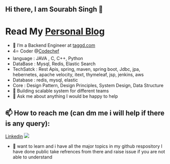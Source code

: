 ## Hi there, I am Sourabh Singh 👋
# Read My [Personal Blog](https://sourabhsingh282.vercel.app/)
- 🔭 I’m a Backend Engineer at [taggd.com](https://www.taggd.com)
- 4⭐ Coder @[Codechef](https://www.codechef.com/users/sourabhsingh28)
- language : JAVA , C, C++, Python
- DataBase : Mysql, Redis, Elastic Search
- TechSatck : Rest Apis, spring, maven, spring boot, Jdbc, jpa, hebernetes, apache velocity, itext, thymeleaf, jsp, jenkins, aws
- Database : redis, mysql, elastic
- Core : Design Pattern, Design Principles, System  Design, Data Structure
- 🌱 Building scalable system  for different teams 
- 💬 Ask me about anything I would be happy to help
## 📫 How to reach me (can dm me i will help if there is any query):   
[Linkedin](https://www.linkedin.com/in/sourabhin076/)
<img src= "https://github-readme-stats.vercel.app/api?username=backbencher00&&show_icons=true&title_color=ffffff&icon_color=bb2acf&text_color=daf7dc&bg_color=151515">


- 👯 want to learn and i have all the major topics in my github respository I have done public take refrences from there and raise issue if you are not able to understand
 
              
<!--
**sourabhsingh282/sourabhsingh282** is a ✨ _special_ ✨ repository because its `README.md` (this file) appears on your GitHub profile.
- 👯 I’m looking to collaborate on ...
- 🤔 I’m looking for help with ..
- ⚡ Fun fact: - 😄 Pronouns: ...
- [<img align="left" alt="codeSTACKr | Twitter" width="22px" src="https://cdn.jsdelivr.net/npm/simple-icons@v3/icons/twitter.svg" />][twitter]
[<img align="left" alt="codeSTACKr | LinkedIn" width="22px" src="https://cdn.jsdelivr.net/npm/simple-icons@v3/icons/linkedin.svg" />][linkedin]
[<img align="left" alt="codeSTACKr | Instagram" width="22px" src="https://cdn.jsdelivr.net/npm/simple-icons@v3/icons/instagram.svg" />][instagram]


[instagram]: https://www.instagram.com/sourabhsingh282/ 
[linkedin]: https://www.linkedin.com/in/sourabhsingh282/

Here are some ideas to get you started:



-->
